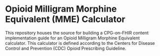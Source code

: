# Opioid Milligram Morphine Equivalent (MME) Calculator

This repository houses the source for building a CPG-on-FHIR content implementation guide for an Opioid Milligram Morphine Equivalent calculator. This calculator is defined according to the Centers for Disease Control and Prevention (CDC) Opioid Prescribing Guideline.
